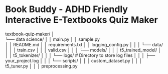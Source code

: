 # Book Buddy - ADHD Friendly Interactive E-Textbooks Quiz Maker

textbook-quiz-maker/
│   
└── data science/
│   │   main.py
│   │   sample.py    
│   │   README.md
│   │   requirements.txt
│   │   logging_config.py
│   │
│   └── data/
│   │   │   train.csv
│   │   │   valid.csv
│   │
│   └── models/
│   │   │   t5_trained_model/
│   │   │   t5_tokenizer/
│   │
│   └── logs/  # Directory to store log files
│   │   │   ├── your_project.log
│   │
│   └── scripts/
│   │   │   custom_dataset.py
│   │   │   t5_tuner.py
│   │   │   preprocessing.py
      
 
